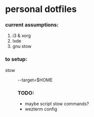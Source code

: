 # personal dotfiles

### current assumptions:
1. i3 & xorg
2. lxde
3. gnu stow


### to setup:

stow <dir> --target=$HOME

### TODO:
* maybe script stow commands? 
* wezterm config

